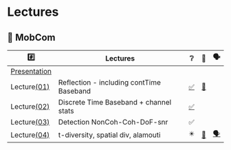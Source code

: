 # Lectures

## :round_pushpin: MobCom

|  :hash:            |  Lectures                              | :grey_question:    | :scroll: | &#x1F5E3; |
|--------------------|----------------------------------------|--------------------|------|-|
| [Presentation](presentation_FIRST%20CLASS%20MOBCOM%202024.pdf) |
| Lecture[(01)](01)  | Reflection - including contTime Baseband  | [:white_check_mark:](01/1%20Lecture%201%20(Reflection%20-%20including%20contTime%20Baseband)%20Compressed.pdf) | [:scroll:](01/lecture1.ipynb)
| Lecture[(02)](02)  | Discrete Time Baseband + channel stats    | [:white_check_mark:](02/2%20Lecture%202%20(Discrete%20Time%20Baseband%20%2B%20channel%20stats)%20compressed.pdf) | 
| Lecture[(03)](03)  | Detection NonCoh-Coh-DoF-snr              | :white_check_mark: | 
| Lecture[(04)](04)  | t-diversity, spatial div, alamouti        | :eight_pointed_black_star: | [:scroll:](_17/transform_examples.ipynb) | [&#x1F5E3;](_17/Q&A) |
